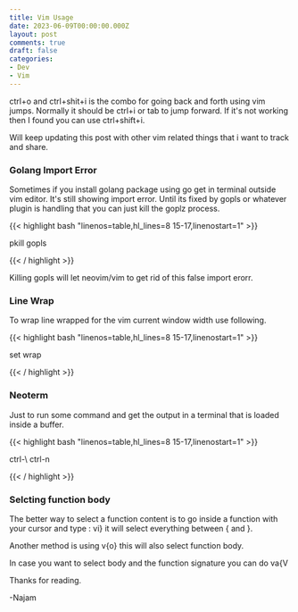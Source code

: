 ```yaml
---
title: Vim Usage
date: 2023-06-09T00:00:00.000Z
layout: post
comments: true
draft: false
categories:
- Dev
- Vim
---
```


ctrl+o and ctrl+shit+i is the combo for going back and forth using vim jumps. Normally it should be ctrl+i or tab to jump forward. If it's not working then I found you can use ctrl+shift+i.

Will keep updating this post with other vim related things that i want to track and share.

### Golang Import Error
Sometimes if you install golang package using go get in terminal outside vim editor. It's still showing import error. Until its fixed by gopls or whatever plugin is handling that you can just kill the goplz process.

{{< highlight bash "linenos=table,hl_lines=8 15-17,linenostart=1" >}}

pkill gopls

{{< / highlight >}}

Killing gopls will let neovim/vim to get rid of this false import erorr.

### Line Wrap
To wrap line wrapped for the vim current window width use following.


{{< highlight bash "linenos=table,hl_lines=8 15-17,linenostart=1" >}}

set wrap

{{< / highlight >}}


### Neoterm
Just to run some command and get the output in a terminal that is loaded inside a buffer.


{{< highlight bash "linenos=table,hl_lines=8 15-17,linenostart=1" >}}

ctrl-\ ctrl-n


{{< / highlight >}}


### Selcting function body
The better way to select a function content is to go inside a function 
with your cursor and type : vi} it will select everything between { and }.

Another method is using v{o} this will also select function body.

In case you want to select body and the function signature you can do va{V


Thanks for reading.

-Najam
